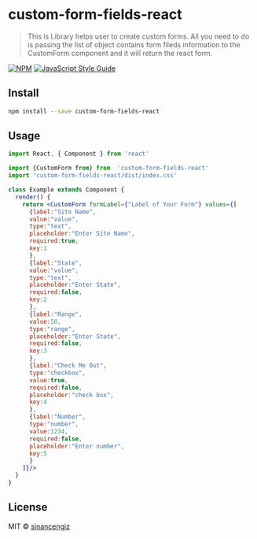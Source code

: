 # custom-form-fields-react

> This is Library helps user to create custom forms. All you need to do is passing the list of object contains form fileds information to the CustomForm component and it will return the react form.

[![NPM](https://img.shields.io/npm/v/custom-form-fields-react.svg)](https://www.npmjs.com/package/custom-form-fields-react) [![JavaScript Style Guide](https://img.shields.io/badge/code_style-standard-brightgreen.svg)](https://standardjs.com)

## Install

```bash
npm install --save custom-form-fields-react
```

## Usage

```jsx
import React, { Component } from 'react'

import {CustomForm from} from  'custom-form-fields-react'
import 'custom-form-fields-react/dist/index.css'

class Example extends Component {
  render() {
    return <CustomForm formLabel={"Label of Your Form"} values={[
      {label:"Site Name",
      value:"value",
      type:"text",
      placeholder:"Enter Site Name",
      required:true,
      key:1
      },
      {label:"State",
      value:"value",
      type:"text",
      placeholder:"Enter State",
      required:false,
      key:2
      },
      {label:"Range",
      value:50,
      type:"range",
      placeholder:"Enter State",
      required:false,
      key:3
      },
      {label:"Check Me Out",
      type:"checkbox",
      value:true,
      required:false,
      placeholder:"check box",
      key:4
      },
      {label:"Number",
      type:"number",
      value:1234,
      required:false,
      placeholder:"Enter number",
      key:5
      }
    ]}/>
  }
}
```

## License

MIT © [sinancengiz](https://github.com/sinancengiz)
